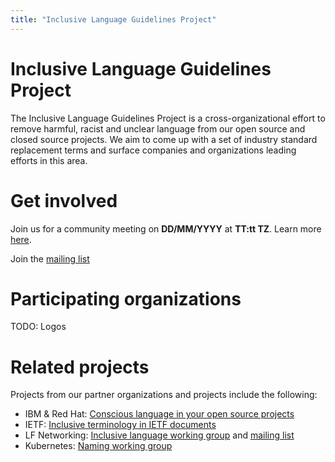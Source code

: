 ```yaml
---
title: "Inclusive Language Guidelines Project"
---
```



# Inclusive Language Guidelines Project

The Inclusive Language Guidelines Project is a cross-organizational effort to remove harmful, racist and unclear language from our open source and closed source projects. We aim to come up with a set of industry standard replacement terms and surface companies and organizations leading efforts in this area. 

# Get involved

Join us for a community meeting on **DD/MM/YYYY** at **TT:tt TZ**. Learn more [here](http://google.com).

Join the [mailing list](https://groups.google.com/g/inclusivenaming)

# Participating organizations 

TODO: Logos

# Related projects

Projects from our partner organizations and projects include the following:

* IBM & Red Hat: [Conscious language in your open source projects](https://github.com/conscious-lang/conscious-lang-docs)
* IETF: [Inclusive terminology in IETF documents](https://github.com/ietf/terminology)
* LF Networking: [Inclusive language working group](https://wiki.lfnetworking.org/display/LN/Inclusive+Language+Initiative) and [mailing list](https://lists.lfnetworking.org/g/inclusive-lang-wg)
* Kubernetes: [Naming working group](https://github.com/kubernetes/community/tree/master/wg-naming)
